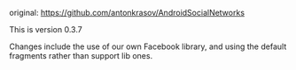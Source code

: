 original: https://github.com/antonkrasov/AndroidSocialNetworks

This is version 0.3.7

Changes include the use of our own Facebook library, and using the default fragments rather than support lib ones.
